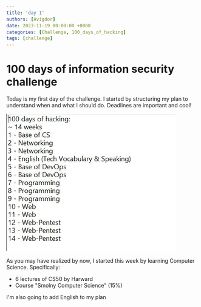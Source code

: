 ```yaml
---
title: 'day 1'
authors: [Avigdor]
date: 2023-11-19 00:00:00 +0000
categories: [Challenge, 100_days_of_hacking]
tags: [challenge]
---
```




# 100 days of information security challenge

Today is my first day of the challenge.
I started by structuring my plan to understand when and what I should do. Deadlines are important and cool!

![](/plan.jpg)

As you may have realized by now, I started this week by learning Computer Science. Specifically:
- 6 lectures of CS50 by Harward
- Course "Smolny Computer Science" (15%)

I'm also going to add English to my plan
